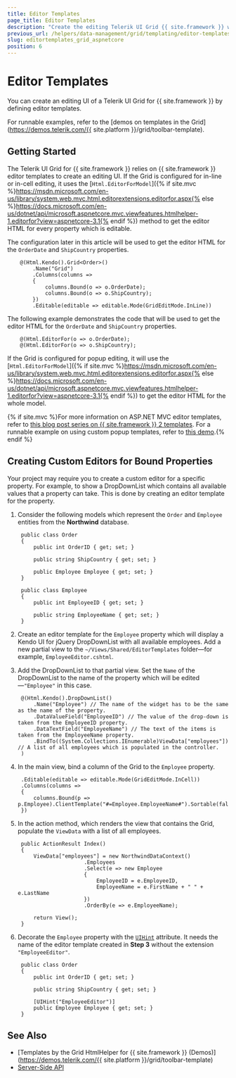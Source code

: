 ```yaml
---
title: Editor Templates
page_title: Editor Templates
description: "Create the editing Telerik UI Grid {{ site.framework }} with the {{ site.framework }} editor templates."
previous_url: /helpers/data-management/grid/templating/editor-templates
slug: editortemplates_grid_aspnetcore
position: 6
---
```


# Editor Templates

You can create an editing UI of a Telerik UI Grid for {{ site.framework }} by defining editor templates.

For runnable examples, refer to the [demos on templates in the Grid](https://demos.telerik.com/{{ site.platform }}/grid/toolbar-template).

## Getting Started

The Telerik UI Grid for {{ site.framework }} relies on {{ site.framework }} editor templates to create an editing UI. If the Grid is configured for in-line or in-cell editing, it uses the [`Html.EditorForModel`]({% if site.mvc %}https://msdn.microsoft.com/en-us/library/system.web.mvc.html.editorextensions.editorfor.aspx{% else %}https://docs.microsoft.com/en-us/dotnet/api/microsoft.aspnetcore.mvc.viewfeatures.htmlhelper-1.editorfor?view=aspnetcore-3.1{% endif %}) method to get the editor HTML for every property which is editable.

The configuration later in this article will be used to get the editor HTML for the `OrderDate` and `ShipCountry` properties.

        @(Html.Kendo().Grid<Order>()
            .Name("Grid")
            .Columns(columns =>
            {
                columns.Bound(o => o.OrderDate);
                columns.Bound(o => o.ShipCountry);
            })
            .Editable(editable => editable.Mode(GridEditMode.InLine))

The following example demonstrates the code that will be used to get the editor HTML for the `OrderDate` and `ShipCountry` properties.

        @(Html.EditorFor(o => o.OrderDate);
        @(Html.EditorFor(o => o.ShipCountry);

If the Grid is configured for popup editing, it will use the [`Html.EditorForModel`]({% if site.mvc %}https://msdn.microsoft.com/en-us/library/system.web.mvc.html.editorextensions.editorfor.aspx{% else %}https://docs.microsoft.com/en-us/dotnet/api/microsoft.aspnetcore.mvc.viewfeatures.htmlhelper-1.editorfor?view=aspnetcore-3.1{% endif %}) to get the editor HTML for the whole model.

{% if site.mvc %}For more information on ASP.NET MVC editor templates, refer to [this blog post series on {{ site.framework }} 2 templates](http://bradwilson.typepad.com/blog/2009/10/aspnet-mvc-2-templates-part-1-introduction.html). For a runnable example on using custom popup templates, refer to [this demo](https://github.com/telerik/ui-for-aspnet-mvc-examples/tree/master/grid/custom-popup-editor).{% endif %}

## Creating Custom Editors for Bound Properties

Your project may require you to create a custom editor for a specific property. For example, to show a DropDownList which contains all available values that a property can take. This is done by creating an editor template for the property.

1. Consider the following models which represent the `Order` and `Employee` entities from the **Northwind** database.

        public class Order
        {
            public int OrderID { get; set; }

            public string ShipCountry { get; set; }

            public Employee Employee { get; set; }
        }

        public class Employee
        {
            public int EmployeeID { get; set; }

            public string EmployeeName { get; set; }
        }

1. Create an editor template for the `Employee` property which will display a Kendo UI for jQuery DropDownList with all available employees. Add a new partial view to the `~/Views/Shared/EditorTemplates` folder&mdash;for example, `EmployeeEditor.cshtml`.
1. Add the DropDownList to that partial view. Set the `Name` of the DropDownList to the name of the property which will be edited&mdash;`"Employee"` in this case.

        @(Html.Kendo().DropDownList()
            .Name("Employee") // The name of the widget has to be the same as the name of the property.
            .DataValueField("EmployeeID") // The value of the drop-down is taken from the EmployeeID property.
            .DataTextField("EmployeeName") // The text of the items is taken from the EmployeeName property.
            .BindTo((System.Collections.IEnumerable)ViewData["employees"]) // A list of all employees which is populated in the controller.
        )

1. In the main view, bind a column of the Grid to the `Employee` property.

        .Editable(editable => editable.Mode(GridEditMode.InCell))
        .Columns(columns =>
        {
            columns.Bound(p => p.Employee).ClientTemplate("#=Employee.EmployeeName#").Sortable(false).Width(180);
        })

1. In the action method, which renders the view that contains the Grid, populate the `ViewData` with a list of all employees.

        public ActionResult Index()
        {
            ViewData["employees"] = new NorthwindDataContext()
                            .Employees
                            .Select(e => new Employee
                            {
                                EmployeeID = e.EmployeeID,
                                EmployeeName = e.FirstName + " " + e.LastName
                            })
                            .OrderBy(e => e.EmployeeName);

            return View();
        }

1. Decorate the `Employee` property with the [`UIHint`](https://msdn.microsoft.com/en-us/library/cc679268) attribute. It needs the name of the editor template created in **Step 3** without the extension `"EmployeeEditor"`.

        public class Order
        {
            public int OrderID { get; set; }

            public string ShipCountry { get; set; }

            [UIHint("EmployeeEditor")]
            public Employee Employee { get; set; }
        }

## See Also

* [Templates by the Grid HtmlHelper for {{ site.framework }} (Demos)](https://demos.telerik.com/{{ site.platform }}/grid/toolbar-template)
* [Server-Side API](/api/grid)
